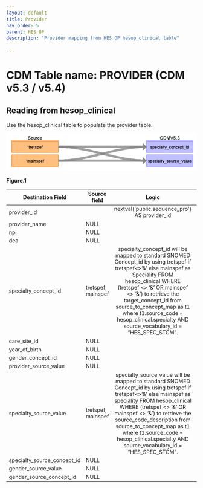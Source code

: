 ```yaml
---
layout: default
title: Provider
nav_order: 5
parent: HES OP
description: "Provider mapping from HES OP hesop_clinical table"

---
```


# CDM Table name: PROVIDER (CDM v5.3 / v5.4)

## Reading from hesop_clinical

Use the hesop_clinical table to populate the provider table. 

![](../images/image5.12.png)

**Figure.1**

| Destination Field | Source field | Logic | Comment field |
| --- | --- | :---: | --- |
| provider_id | | nextval('public.sequence_pro') AS provider_id| Autogenerate|
| provider_name | NULL |  |  |
| npi | NULL |  |  |
| dea |NULL  |  |  |
| specialty_concept_id | tretspef, mainspef | specialty_concept_id will be mapped to standard SNOMED Concept_id by using tretspef if tretspef<>‘&’ else mainspef as Speciality FROM hesop_clinical WHERE (tretspef <> ‘&’ OR mainspef <> ‘&’) to retrieve the target_concept_id from source_to_concept_map as t1 where t1.source_code = hesop_clinical.specialty AND source_vocabulary_id = “HES_SPEC_STCM”.||
| care_site_id | NULL| | |
| year_of_birth | NULL |  |  |
| gender_concept_id | NULL | |  |
| provider_source_value | NULL |  | |
| specialty_source_value | tretspef, mainspef | specialty_source_value will be mapped to standard SNOMED Concept_id by using tretspef if tretspef<>‘&’ else mainspef as speciality FROM hesop_clinical WHERE (tretspef <> ‘&’ OR mainspef <> ‘&’) to retrieve the source_code_description from source_to_concept_map as t1 where t1.source_code = hesop_clinical.specialty AND source_vocabulary_id = “HES_SPEC_STCM”.||
| specialty_source_concept_id |NULL  |  | |
| gender_source_value | NULL| |  |
| gender_source_concept_id | NULL |  | |
